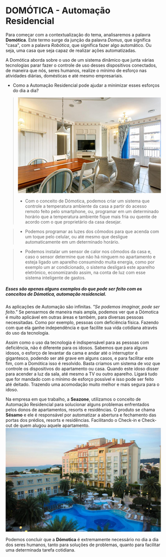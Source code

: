 # DOMÓTICA - Automação Residencial

  Para começar com a contextualização do tema, analisaremos a palavra **Domótica**. Este termo surge da junção da palavra *Domus*, que significa "casa", com a palavra *Robótica*, que significa fazer algo automático. Ou seja, uma casa que seja capaz de realizar ações automatizadas.

  A Domótica aborda sobre o uso de um sistema dinâmico que junta várias tecnologias parar fazer o controle de uso desses dispositivos conectados, de maneira que nós, seres humanos, realize o mínimo de esforço nas atividades diárias, domésticas e até mesmo empresariais.

* Como a Automação Residencial pode ajudar a minimizar esses esforços do dia a dia?
> ![Exemplo](./Figuras/fotoseazone.jpg)
> * Com o conceito de Dómotica, podemos criar um sistema que controle a temperatura ambiente da casa a partir do acesso remoto feito pelo smartphone, ou, programar em um determinado horário que a temperatura ambiente fique mais fria ou quente de acordo com o que proprietário da casa desejar.

> * Podemos programar as luzes dos cômodos para que acenda com um toque pelo celular, ou até mesmo que desligue automaticamente em um determinado horário.

> * Podemos instalar um sensor de calor nos cômodos da casa e, caso o sensor determine que não há ninguem no apartamento e esteja ligado um aparelho consumindo muita energia, como por exemplo um ar condicionado, o sistema desligará este aparelho eletrônico, economizando assim, na conta de luz com esse sistema inteligente de gastos.
##### Esses são apenas alguns exemplos do que pode ser feito com os conceitos de Dómotica, automação residencial.
  
As aplicações de Automação são infinitas. *"Se podemos imaginar, pode ser feito."*
Se pensarmos de maneira mais ampla, podemos ver que a Dómotica é muito aplicável em outras áreas e também, para diversas pessoas necessitadas. Como por exemplo, pessoas com deficiência física. Fazendo com que ela ganhe independência e que facilite sua vida cotidiana através do uso da tecnologia.

Assim como o uso da tecnologia é indispensável para as pessoas com deficiência, não é diferente para os idosos. Sabemos que para alguns idosos, o esforço de levantar da cama e andar até o interruptor é gigantesco, podendo ser até grave em alguns casos, e para facilitar este fim, com a Domótica isso é resolvido. Basta criamos um sistema de voz que controle os dispositivos do apartamento ou casa. Quando este idoso disser para acender a luz da sala, até mesmo a TV ou outro aparelho. Ligará tudo que for mandado com o mínimo de esforço possível e isso pode ser feito até deitado. Trazendo uma acomodação muito melhor e mais segura para o idoso.  

Na empresa em que trabalho, a **Seazone**, utilizamos o conceito de Automação Residencial para solucionar alguns problemas enfrentados pelos donos de apartamentos, resorts e residências. O produto se chama **Sésamo** e ele é responsável por automatizar a abertura e fechamento das portas dos prédios, resorts e residências. Facilitando o Check-in e Check-out de quem alugou aquele apartamento.
![Exemplo 2](./Figuras/exemplo2.jpg)

Podemos concluir que a **Dómotica** é extremamente necessário no dia a dia dos seres humanos, tanto para soluções de problemas, quanto para facilitar uma determinada tarefa cotidiana.

